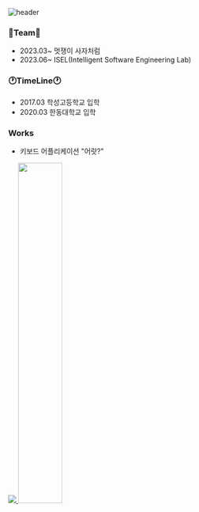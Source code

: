 ![header](https://capsule-render.vercel.app/api?type=wave&color=gradient&height=300&section=header&text=welcome&fontSize=90)

### 📕Team📕
- 2023.03~ 멋쟁이 사자처럼
- 2023.06~ ISEL(Intelligent Software Engineering Lab)

### 🕐TimeLine🕐
- 2017.03 학성고등학교 입학  
- 2020.03 한동대학교 입학

### Works
- 키보드 어플리케이션 "어랏?"


<a href="s">
  <img src="https://github-readme-stats.vercel.app/api/top-langs/?username=ehdrb01&exclude_repo=ehdrb01.github.io&layout=compact&theme=tokyonight" />
</a>
<a href="s">
  <img src="https://github-readme-stats.vercel.app/api?username=ehdrb01&theme=tokyonight&show_icons=true" width="42%" />
</a>


<!--
**ehdrb01/ehdrb01** is a ✨ _special_ ✨ repository because its `README.md` (this file) appears on your GitHub profile.

Here are some ideas to get you started:

- 🔭 I’m currently working on ...
- 🌱 I’m currently learning ...
- 👯 I’m looking to collaborate on ...
- 🤔 I’m looking for help with ...
- 💬 Ask me about ...
- 📫 How to reach me: ...
- 😄 Pronouns: ...
- ⚡ Fun fact: ...
-->
